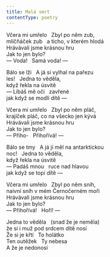 ```yaml
---
title: Malá smrt
contentType: poetry
---
```


<section>

Včera mi umřelo   Zbyl po něm zub,  
mlíčňáček zub   a ticho, v kterém hlodá  
Hrávávali jsme krásnou hru  
Jak to jen bylo?  
— Voda!   Samá voda! —

Bálo se lži   A já si vylhal na pařezu  
les!   Jedna to věděla,  
když řekla na úsvitě  
— Líbáš mě oči   zavřené  
jak když se modlí dítě —

Včera mi umřelo   Zbyl po něm pláč,  
krajíček pláč, co na všecko jen kývá  
Hrávávali jsme krásnou hru  
Jak to jen bylo?  
— Přiho-   Přihořívá! —

Bálo se tmy   A já jí měl na antarktickou  
noc!   Jedna to věděla,  
když řekla na úsvitě  
— Padáš mnou   ruce nad hlavou  
jak když se topí dítě —

Včera mi umřelo   Zbyl po něm sníh,  
naivní sníh v mém Černočerném moři  
Hrávávali jsme krásnou hru  
Jak to jen bylo?  
— Přihořívá!   Hoří! —

Jedna to věděla   (snad že je neměla)  
že si i muž pod srdcem dítě nosí  
Že si je křtí   To holátko  
Ten outěžek   Ty nebesa  
A že je nedonosí

</section>
